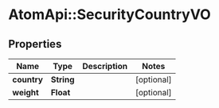 # AtomApi::SecurityCountryVO

## Properties
Name | Type | Description | Notes
------------ | ------------- | ------------- | -------------
**country** | **String** |  | [optional] 
**weight** | **Float** |  | [optional] 


